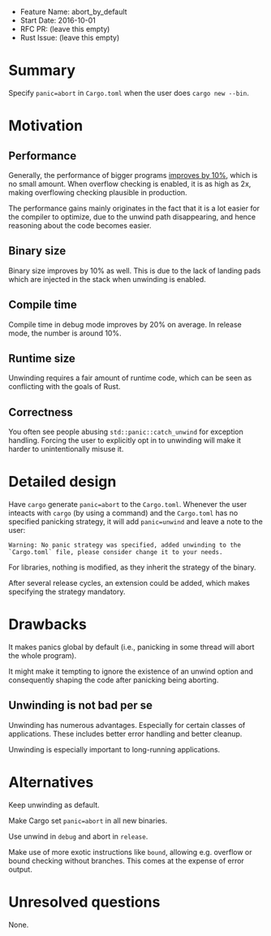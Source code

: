 - Feature Name: abort_by_default
- Start Date: 2016-10-01
- RFC PR: (leave this empty)
- Rust Issue: (leave this empty)

# Summary
[summary]: #summary

Specify `panic=abort` in `Cargo.toml` when the user does `cargo new --bin`.

# Motivation
[motivation]: #motivation

## Performance

Generally, the performance of bigger programs [improves by 10%](https://www.youtube.com/watch?v=mRGb4hoGuPs), which is no small amount. When overflow checking is enabled, it is as high as 2x, making overflowing checking plausible in production.

The performance gains mainly originates in the fact that it is a lot easier for the compiler to optimize, due to the unwind path disappearing, and hence reasoning about the code becomes easier.

## Binary size

Binary size improves by 10% as well. This is due to the lack of landing pads which are injected in the stack when unwinding is enabled.

## Compile time

Compile time in debug mode improves by 20% on average. In release mode, the number is around 10%.

## Runtime size

Unwinding requires a fair amount of runtime code, which can be seen as conflicting with the goals of Rust.

## Correctness

You often see people abusing `std::panic::catch_unwind` for exception handling. Forcing the user to explicitly opt in to unwinding will make it harder to unintentionally misuse it.

# Detailed design
[design]: #detailed-design

Have `cargo` generate `panic=abort` to the `Cargo.toml`. Whenever the user inteacts with `cargo` (by using a command) and the `Cargo.toml` has no specified panicking strategy, it will add `panic=unwind` and leave a note to the user: 

    Warning: No panic strategy was specified, added unwinding to the `Cargo.toml` file, please consider change it to your needs.

For libraries, nothing is modified, as they inherit the strategy of the binary.

After several release cycles, an extension could be added, which makes specifying the strategy mandatory.

# Drawbacks
[drawbacks]: #drawbacks

It makes panics global by default (i.e., panicking in some thread will abort the whole program).

It might make it tempting to ignore the existence of an unwind option and consequently shaping the code after panicking being aborting.

## Unwinding is not bad per se

Unwinding has numerous advantages. Especially for certain classes of applications. These includes better error handling and better cleanup.

Unwinding is especially important to long-running applications.

# Alternatives
[alternatives]: #alternatives

Keep unwinding as default.

Make Cargo set `panic=abort` in all new binaries.

Use unwind in `debug` and abort in `release`.

Make use of more exotic instructions like `bound`, allowing e.g. overflow or bound checking without branches. This comes at the expense of error output.

# Unresolved questions
[unresolved]: #unresolved-questions

None.
